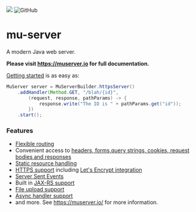 ![](https://github.com/3redronin/mu-server/workflows/Build%20and%20test/badge.svg)
 ![GitHub](https://img.shields.io/github/license/3redronin/mu-server)

# mu-server

A modern Java web server.


**Please visit <https://muserver.io> for full documentation.**


[Getting started](https://muserver.io/) is as easy as:

````java
MuServer server = MuServerBuilder.httpsServer()
    .addHandler(Method.GET, "/blah/{id}",
        (request, response, pathParams) -> {
            response.write("The ID is " + pathParams.get("id"));
        })
    .start();
````

### Features

* [Flexible routing](https://muserver.io/routes)
* Convenient access to [headers, forms,query strings, cookies, request bodies and responses](https://muserver.io/model)
* [Static resource handling](https://muserver.io/resources)
* [HTTPS support](https://muserver.io/https) including [Let's Encrypt integration](https://muserver.io/letsencrypt)
* [Server Sent Events](https://muserver.io/sse)
* Built in [JAX-RS support](https://muserver.io/jaxrs)
* [File upload support](https://muserver.io/uploads)
* [Async handler support](https://muserver.io/async)
* and more. See <https://muserver.io/> for more information.
